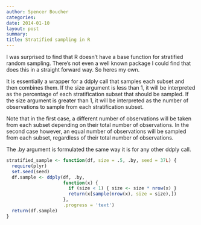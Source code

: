 ```yaml
---
author: Spencer Boucher
categories:
date: 2014-01-10
layout: post
summary:
title: Stratified sampling in R
---
```


I was surprised to find that R doesn’t have a base function for stratified
random sampling. There’s not even a well known package I could find that does
this in a straight forward way. So heres my own.

It is essentially a wrapper for a ddply call that samples each subset and then
combines them. If the size argument is less than 1, it will be interpreted as
the percentage of each stratification subset that should be sampled. If the size
argument is greater than 1, it will be interpreted as the number of observations
to sample from each stratification subset.

Note that in the first case, a different number of observations will be taken
from each subset depending on their total number of observations. In the second
case however, an equal number of observations will be sampled from each subset,
regardless of their total number of observations.

The .by argument is formulated the same way it is for any other ddply call.

```R
stratified_sample <- function(df, size = .5, .by, seed = 37L) {
  require(plyr)
  set.seed(seed)
  df.sample <- ddply(df, .by,
                     function(x) {
                       if (size < 1) { size <- size * nrow(x) }
                       return(x[sample(nrow(x), size = size),])
                     },
                     .progress = 'text')
  return(df.sample)
}
```
